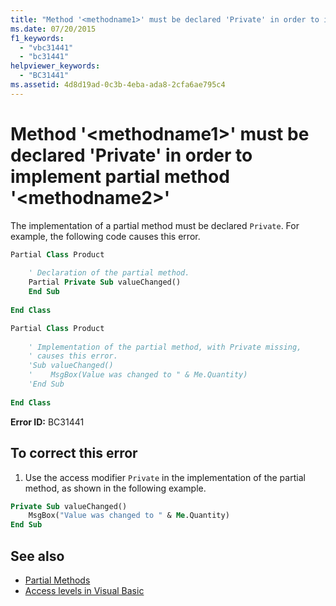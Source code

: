 ```yaml
---
title: "Method '<methodname1>' must be declared 'Private' in order to implement partial method '<methodname2>'"
ms.date: 07/20/2015
f1_keywords: 
  - "vbc31441"
  - "bc31441"
helpviewer_keywords: 
  - "BC31441"
ms.assetid: 4d8d19ad-0c3b-4eba-ada8-2cfa6ae795c4
---
```

# Method '\<methodname1>' must be declared 'Private' in order to implement partial method '\<methodname2>'
The implementation of a partial method must be declared `Private`. For example, the following code causes this error.  
  
```vb  
Partial Class Product  
  
    ' Declaration of the partial method.  
    Partial Private Sub valueChanged()  
    End Sub  
  
End Class  
```  
  
```vb  
Partial Class Product  
  
    ' Implementation of the partial method, with Private missing,
    ' causes this error.
    'Sub valueChanged()  
    '    MsgBox(Value was changed to " & Me.Quantity)  
    'End Sub  
  
End Class  
```  
  
 **Error ID:** BC31441  
  
## To correct this error  
  
1. Use the access modifier `Private` in the implementation of the partial method, as shown in the following example.  
  
```vb  
Private Sub valueChanged()  
    MsgBox("Value was changed to " & Me.Quantity)  
End Sub  
```  
  
## See also

- [Partial Methods](../../visual-basic/programming-guide/language-features/procedures/partial-methods.md)
- [Access levels in Visual Basic](../../visual-basic/programming-guide/language-features/declared-elements/access-levels.md)
